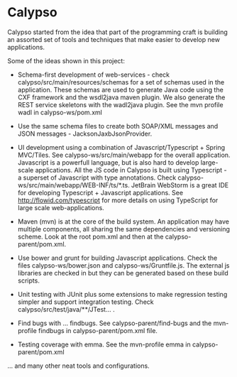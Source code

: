 # Calypso

Calypso started from the idea that part of the programming craft is building an assorted set of tools and techniques that make easier to develop new applications.

Some of the ideas shown in this project:

* Schema-first development of web-services - check calypso/src/main/resources/schemas for a set of schemas used in the application. These schemas are used to generate Java code using the CXF framework and the wsdl2java maven plugin. We also generate the REST service skeletons with the wadl2java plugin. See the mvn profile wadl in calypso-ws/pom.xml

* Use the same schema files to create both SOAP/XML messages and JSON messages - JacksonJaxbJsonProvider.

* UI development using a combination of Javascript/Typescript + Spring MVC/Tiles. See calypso-ws/src/main/webapp for the overall application. Javascript is a powerfull language, but is also hard to develop large-scale applications. All the JS code in Calypso is built using Typescript - a superset of Javascript with type annotations. Check calypso-ws/src/main/webapp/WEB-INF/ts/*.ts. JetBrain WebStorm is a great IDE for developing Typescript + Javascript applications. See http://flowid.com/typescript for more details on using TypeScript for large scale web-applications.

* Maven (mvn) is at the core of the build system. An application may have multiple components, all sharing the same dependencies and versioning scheme. Look at the root pom.xml and then at the calypso-parent/pom.xml.

* Use bower and grunt for building Javascript applications. Check the files calypso-ws/bower.json and calypso-ws/Gruntfile.js. The external js libraries are checked in but they can be generated based on these build scripts.

* Unit testing with JUnit plus some extensions to make regression testing simpler and support integration testing. Check calypso/src/test/java/**/JTest... .

* Find bugs with ... findbugs. See calypso-parent/find-bugs and the mvn-profile findbugs in calypso-parent/pom.xml file.
 
* Testing coverage with emma. See the mvn-profile emma in calypso-parent/pom.xml
 
... and many other neat tools and configurations.
